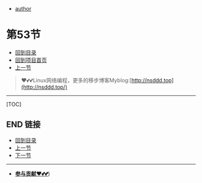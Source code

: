 + [author](https://github.com/3293172751)
# 第53节
+ [回到目录](../README.md)
+ [回到项目首页](../../README.md)
+ [上一节](52.md)
> ❤️💕💕Linux网络编程，更多的移步博客Myblog:[http://nsddd.top](http://nsddd.top/)
---
[TOC]





## END 链接
+ [回到目录](../README.md)
+ [上一节](52.md)
+ [下一节](54.md)
---
+ [**参与贡献❤️💕💕**](https://nsddd.top/archives/contributors))